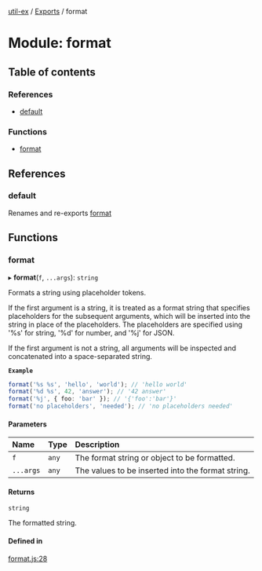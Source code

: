 [util-ex](../README.md) / [Exports](../modules.md) / format

# Module: format

## Table of contents

### References

- [default](format.md#default)

### Functions

- [format](format.md#format)

## References

### default

Renames and re-exports [format](format.md#format)

## Functions

### format

▸ **format**(`f`, `...args`): `string`

Formats a string using placeholder tokens.

If the first argument is a string, it is treated as a format string that
specifies placeholders for the subsequent arguments, which will be inserted
into the string in place of the placeholders. The placeholders are
specified using '%s' for string, '%d' for number, and '%j' for JSON.

If the first argument is not a string, all arguments will be inspected and
concatenated into a space-separated string.

**`Example`**

```ts
format('%s %s', 'hello', 'world'); // 'hello world'
format('%d %s', 42, 'answer'); // '42 answer'
format('%j', { foo: 'bar' }); // '{'foo':'bar'}'
format('no placeholders', 'needed'); // 'no placeholders needed'
```

#### Parameters

| Name | Type | Description |
| :------ | :------ | :------ |
| `f` | `any` | The format string or object to be formatted. |
| `...args` | `any` | The values to be inserted into the format string. |

#### Returns

`string`

The formatted string.

#### Defined in

[format.js:28](https://github.com/snowyu/util-ex.js/blob/b4dc093/src/format.js#L28)
